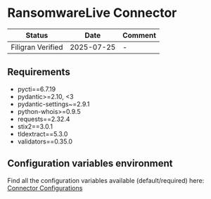 # RansomwareLive Connector

<!--
General description of the connector
* What it does
* How it works
* Special requirements
* Use case description
* ...
-->

| Status            | Date       | Comment |
| ----------------- |------------| ------- |
| Filigran Verified | 2025-07-25 |    -    |

## Requirements

- pycti==6.7.19
- pydantic>=2.10, <3
- pydantic-settings~=2.9.1
- python-whois>=0.9.5
- requests==2.32.4
- stix2==3.0.1
- tldextract==5.3.0
- validators==0.35.0

## Configuration variables environment

Find all the configuration variables available (default/required) here: [Connector Configurations](./__metadata__)